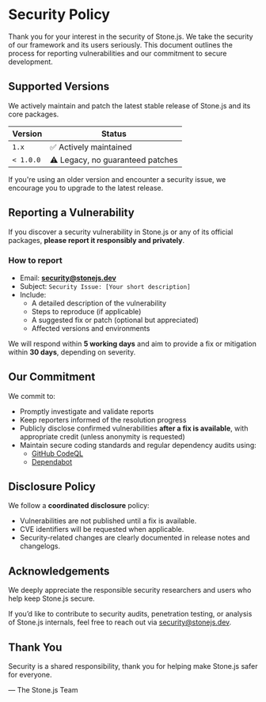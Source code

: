 # Security Policy

Thank you for your interest in the security of Stone.js. We take the security of our framework and its users seriously. 
This document outlines the process for reporting vulnerabilities and our commitment to secure development.

## Supported Versions

We actively maintain and patch the latest stable release of Stone.js and its core packages.

| Version   | Status                             |
| --------- | ---------------------------------- |
| `1.x`     | ✅ Actively maintained             |
| `< 1.0.0` | ⚠️ Legacy, no guaranteed patches   |

If you're using an older version and encounter a security issue, we encourage you to upgrade to the latest release.

## Reporting a Vulnerability

If you discover a security vulnerability in Stone.js or any of its official packages, **please report it responsibly and privately**.

### How to report

- Email: **security@stonejs.dev**
- Subject: `Security Issue: [Your short description]`
- Include:
  - A detailed description of the vulnerability
  - Steps to reproduce (if applicable)
  - A suggested fix or patch (optional but appreciated)
  - Affected versions and environments

We will respond within **5 working days** and aim to provide a fix or mitigation within **30 days**, depending on severity.

## Our Commitment

We commit to:

- Promptly investigate and validate reports
- Keep reporters informed of the resolution progress
- Publicly disclose confirmed vulnerabilities **after a fix is available**, with appropriate credit (unless anonymity is requested)
- Maintain secure coding standards and regular dependency audits using:
  - [GitHub CodeQL](https://codeql.github.com/)
  - [Dependabot](https://github.com/dependabot)

## Disclosure Policy

We follow a **coordinated disclosure** policy:

- Vulnerabilities are not published until a fix is available.
- CVE identifiers will be requested when applicable.
- Security-related changes are clearly documented in release notes and changelogs.

## Acknowledgements

We deeply appreciate the responsible security researchers and users who help keep Stone.js secure.

If you’d like to contribute to security audits, penetration testing, or analysis of Stone.js internals, feel free to reach out via [security@stonejs.dev](mailto:security@stonejs.dev).

## Thank You

Security is a shared responsibility, thank you for helping make Stone.js safer for everyone.

— The Stone.js Team